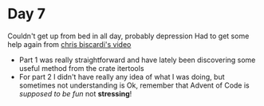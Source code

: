 # Day 7
Couldn't get up from bed in all day, probably depression
Had to get some help again from [chris biscardi's video](https://www.youtube.com/watch?v=7zVAz2iMViE&ab_channel=chrisbiscardi)

- Part 1 was really straightforward and have lately been discovering some useful method from the crate itertools
- For part 2 I didn't have really any idea of what I was doing, but sometimes not understanding is Ok, remember that Advent of Code is *supposed to be fun* not **stressing**!

